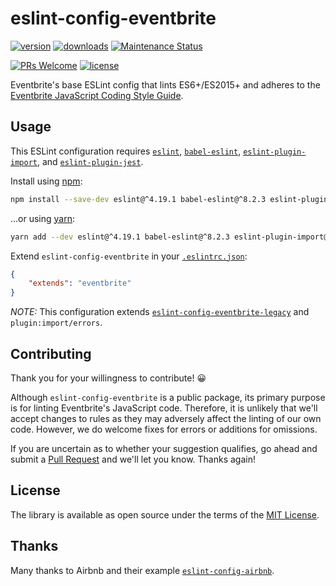 # eslint-config-eventbrite

[![version](https://img.shields.io/npm/v/eslint-config-eventbrite.svg?style=flat-square)](http://npm.im/eslint-config-eventbrite)
[![downloads](https://img.shields.io/npm/dt/eslint-config-eventbrite.svg?style=flat-square)](http://npm-stat.com/charts.html?package=eslint-config-eventbrite&from=2016-05-27)
[![Maintenance Status](https://img.shields.io/badge/status-maintained-brightgreen.svg)](https://github.com/eventbrite/javascript/pulse)

[![PRs Welcome](https://img.shields.io/badge/PRs-welcome-brightgreen.svg)](http://makeapullrequest.com)
[![license](https://img.shields.io/npm/l/eslint-config-eventbrite.svg?style=flat-square)](http://spdx.org/licenses/MIT)

Eventbrite's base ESLint config that lints ES6+/ES2015+ and adheres to the [Eventbrite JavaScript Coding Style Guide](https://github.com/eventbrite/javascript).

## Usage

This ESLint configuration requires [`eslint`](https://github.com/eslint/eslint), [`babel-eslint`](https://github.com/babel/babel-eslint), [`eslint-plugin-import`](https://github.com/benmosher/eslint-plugin-import), and [`eslint-plugin-jest`](https://github.com/jest-community/eslint-plugin-jest).

Install using [npm](https://www.npmjs.com/get-npm):

```sh
npm install --save-dev eslint@^4.19.1 babel-eslint@^8.2.3 eslint-plugin-import@^2.11.0 eslint-plugin-jest@^21.15.1 eslint-config-eventbrite
```

...or using [yarn](https://yarnpkg.com/):

```sh
yarn add --dev eslint@^4.19.1 babel-eslint@^8.2.3 eslint-plugin-import@^2.11.0 eslint-plugin-jest@^21.15.1 eslint-config-eventbrite
```

Extend `eslint-config-eventbrite` in your [`.eslintrc.json`](http://eslint.org/docs/user-guide/configuring#extending-configuration-files):

```json
{
    "extends": "eventbrite"
}
```

_NOTE:_ This configuration extends [`eslint-config-eventbrite-legacy`](../eslint-config-eventbrite-legacy) and `plugin:import/errors`.

## Contributing

Thank you for your willingness to contribute! 😀

Although `eslint-config-eventbrite` is a public package, its primary purpose is for linting Eventbrite's JavaScript code. Therefore, it is unlikely that we'll accept changes to rules as they may adversely affect the linting of our own code. However, we do welcome fixes for errors or additions for omissions.

If you are uncertain as to whether your suggestion qualifies, go ahead and submit a [Pull Request](https://github.com/eventbrite/javascript/pulls) and we'll let you know. Thanks again!

## License

The library is available as open source under the terms of the [MIT License](https://github.com/evenbrite/javascript/LICENSE).

## Thanks

Many thanks to Airbnb and their example [`eslint-config-airbnb`](https://github.com/airbnb/javascript/tree/master/packages/eslint-config-airbnb).
